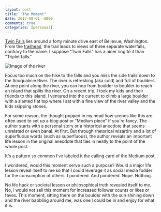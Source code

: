 ```yaml
---
layout: post
title: "The Moment"
date: 2017-08-01 -0800
comments: true
categories: [personal]
---
```


[Twin Falls](http://www.wta.org/go-hiking/hikes/twin-falls-state-park) lies around a forty minute drive east of Bellevue, Washington. From the [trailhead](https://goo.gl/maps/Z3wQEg62xzB2), the trail leads to views of three separate waterfalls, contrary to the name. I suppose "Twin Falls" has a nicer ring to it than "Triplet falls."

![Image of the river](https://user-images.githubusercontent.com/19977/28849245-1241ec3a-76cb-11e7-9d80-b5e9f8fc555d.png)

Focus too much on the hike to the falls and you miss the side trails down to the Snoqualmie River. The river is refreshing (aka cold) and full of boulders. At one point along the river, you can hop from boulder to boulder to reach an island that splits the river. On a recent trip, I took my kids and their friends to this island. I ventured into the current to climb a large boulder with a slanted flat top where I sat with a fine view of the river valley and the kids skipping stones.

For some reason, the thought popped in my head how scenes like this are often used to set up a blog post or "Medium piece" if you're fancy. The author starts with a personal story or a historical anecdote that seems unrelated or even banal. At first. But through rhetorical wizardry and a lot of superfluous words (such as superfluous), the author reveals an important life lesson in the original anecdote that ties in neatly to the point of the whole post.

It's a pattern so common I've labeled it the calling card of the Medium post.

I wondered, would this moment serve such a purpose? Would a major life lesson reveal itself to me so that I could leverage it as social media fodder for the consumption of others. I pondered. And pondered. Nope. Nothing.

No life hack or societal lesson or philosophical truth revealed itself to me. No, I would not sell this moment for increased follower counts or likes or faves. This moment, sitting there on the boulder with the sun shining down and the river babbling around me, was one I could be in and enjoy for what it is.
